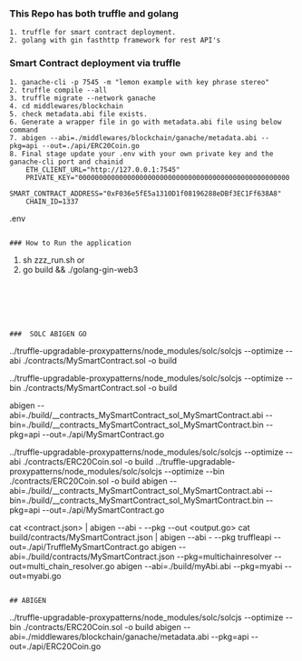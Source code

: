 ### This Repo has both truffle and golang
```
1. truffle for smart contract deployment.
2. golang with gin fasthttp framework for rest API's
```

### Smart Contract deployment via truffle
```
1. ganache-cli -p 7545 -m "lemon example with key phrase stereo"
2. truffle compile --all
3. truffle migrate --network ganache
4. cd middlewares/blockchain
5. check metadata.abi file exists.
6. Generate a wrapper file in go with metadata.abi file using below command
7. abigen --abi=./middlewares/blockchain/ganache/metadata.abi --pkg=api --out=./api/ERC20Coin.go
8. Final stage update your .env with your own private key and the ganache-cli port and chainid
    ETH_CLIENT_URL="http://127.0.0.1:7545"
    PRIVATE_KEY="0000000000000000000000000000000000000000000000000000
    SMART_CONTRACT_ADDRESS="0xF036e5fE5a1310D1f08196288eDBf3EC1Ff638A8"
    CHAIN_ID=1337
```
.env
```

### How to Run the application
```
1. sh zzz_run.sh 
  or 
2. go build && ./golang-gin-web3
```






###  SOLC ABIGEN GO
```
../truffle-upgradable-proxypatterns/node_modules/solc/solcjs --optimize --abi ./contracts/MySmartContract.sol -o build

../truffle-upgradable-proxypatterns/node_modules/solc/solcjs --optimize --bin ./contracts/MySmartContract.sol -o build

abigen --abi=./build/__contracts_MySmartContract_sol_MySmartContract.abi --bin=./build/__contracts_MySmartContract_sol_MySmartContract.bin --pkg=api --out=./api/MySmartContract.go


../truffle-upgradable-proxypatterns/node_modules/solc/solcjs --optimize --abi ./contracts/ERC20Coin.sol -o build
../truffle-upgradable-proxypatterns/node_modules/solc/solcjs --optimize --bin ./contracts/ERC20Coin.sol -o build
abigen --abi=./build/__contracts_MySmartContract_sol_MySmartContract.abi --bin=./build/__contracts_MySmartContract_sol_MySmartContract.bin --pkg=api --out=./api/MySmartContract.go

cat <contract.json> | abigen --abi -  --pkg <packagename> --out <output.go>
cat build/contracts/MySmartContract.json | abigen --abi - --pkg truffleapi --out=./api/TruffleMySmartContract.go
abigen --abi=./build/contracts/MySmartContract.json --pkg=multichainresolver --out=multi_chain_resolver.go
abigen --abi=./build/myAbi.abi --pkg=myabi --out=myabi.go
```

## ABIGEN
```
../truffle-upgradable-proxypatterns/node_modules/solc/solcjs --optimize --bin ./contracts/ERC20Coin.sol -o build
abigen --abi=./middlewares/blockchain/ganache/metadata.abi --pkg=api --out=./api/ERC20Coin.go
```
